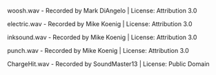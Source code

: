 woosh.wav - Recorded by Mark DiAngelo | License: Attribution 3.0

electric.wav - Recorded by Mike Koenig | License: Attribution 3.0

inksound.wav - Recorded by Mike Koenig | License: Attribution 3.0

punch.wav - Recorded by Mike Koenig | License: Attribution 3.0

ChargeHit.wav - Recorded by SoundMaster13 | License: Public Domain

